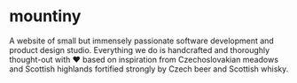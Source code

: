 # mountiny

A website of small but immensely passionate software development and product design studio. Everything we do is handcrafted and thoroughly thought-out with ❤️ based on inspiration from Czechoslovakian meadows and Scottish highlands fortified strongly by Czech beer and Scottish whisky.
